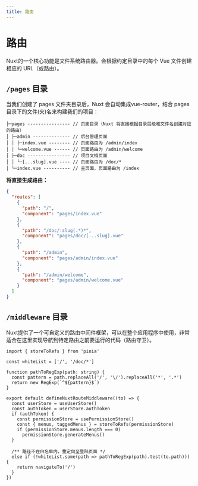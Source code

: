 ```yaml
---
title: 路由
---
```


# 路由  

Nuxt的一个核心功能是文件系统路由器。会根据约定目录中的每个 Vue 文件创建相应的 URL（或路由）。  

## `/pages` 目录  
当我们创建了 pages 文件夹目录后，Nuxt 会自动集成vue-router，结合 pages 目录下的文件(夹)名来构建我们的项目：  
```
├─pages ---------------- // 页面目录（Nuxt 将直接根据目录层级和文件名创建对应的路由）
│ ├─admin -------------- // 后台管理页面
│ │ ├─index.vue -------- // 页面路由为 /admin/index
│ │ └─welcome.vue ------ // 页面路由为 /admin/welcome
│ ├─doc ---------------- // 项目文档页面
│ │ └─[...slug].vue ---- // 页面路由为 /doc/*
│ └─index.vue ---------- // 主页面，页面路由为 /index
```
**将直接生成路由：**  
```json
{
  "routes": [
    {
      "path": "/",
      "component": "pages/index.vue"
    },
    {
      "path": "/doc/:slug(.*)*",
      "component": "pages/doc/[...slug].vue"
    },
    {
      "path": "/admin",
      "component": "pages/admin/index.vue"
    },
    {
      "path": "/admin/welcome",
      "component": "pages/admin/welcome.vue"
    }
  ]
}
```

## `/middleware` 目录  
Nuxt提供了一个可自定义的路由中间件框架，可以在整个应用程序中使用，非常适合在这里实现导航到特定路由之前要运行的代码（路由守卫）。  
```ts{}[@/middleware/auth.global.ts]
import { storeToRefs } from 'pinia'

const whiteList = ['/', '/doc/*']

function pathToRegExp(path: string) {
  const pattern = path.replaceAll('/', '\/').replaceAll('*', '.*')
  return new RegExp(`^${pattern}$`)
}

export default defineNuxtRouteMiddleware((to) => {
  const userStore = useUserStore()
  const authToken = userStore.authToken
  if (authToken) {
    const permissionStore = usePermissionStore()
    const { menus, taggedMenus } = storeToRefs(permissionStore)
    if (permissionStore.menus.length === 0)
      permissionStore.generateMenus()
  }

  /** 路径不在白名单内，重定向至登陆页面 */
  else if (!whiteList.some(path => pathToRegExp(path).test(to.path))) {
    return navigateTo('/')
  }
})

```
